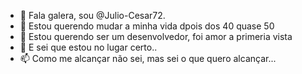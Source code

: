 - 👀 Fala galera, sou @Julio-Cesar72.
- 👀 Estou querendo mudar a minha vida dpois dos 40 quase 50
- 🌱 Estou querendo ser um desenvolvedor, foi amor a primeria vista
- 💞️ E sei que estou no lugar certo..
- 📫 Como me alcançar não sei, mas sei o que quero alcançar...
<!---
Julio-Cesar72/Julio-Cesar72 is a ✨ special ✨ repository because its `README.md` (this file) appears on your GitHub profile.
You can click the Preview link to take a look at your changes.
--->
